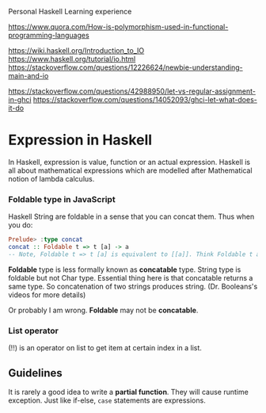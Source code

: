 Personal Haskell Learning experience

<!-- Understanding polymorphism -->
https://www.quora.com/How-is-polymorphism-used-in-functional-programming-languages

<!-- Learning a about Haskell IO -->
https://wiki.haskell.org/Introduction_to_IO
https://www.haskell.org/tutorial/io.html
https://stackoverflow.com/questions/12226624/newbie-understanding-main-and-io

<!-- Understanding GHCi -->
https://stackoverflow.com/questions/42988950/let-vs-regular-assignment-in-ghci
https://stackoverflow.com/questions/14052093/ghci-let-what-does-it-do

# Expression in Haskell
In Haskell, expression is value, function or an actual expression. Haskell is all about mathematical expressions which are modelled after Mathematical notion of lambda calculus.

### Foldable type in JavaScript
Haskell String are foldable in a sense that you can concat them. Thus when you do:
```haskell
Prelude> :type concat
concat :: Foldable t => t [a] -> a
-- Note, Foldable t => t [a] is equivalent to [[a]]. Think Foldable t as some list.
```

**Foldable** type is less formally known as **concatable** type. String type is foldable but not Char type. Essential thing here is that concatable returns a same type. So concatenation of two strings produces string. (Dr. Booleans's videos for more details)

Or probably I am wrong. **Foldable** may not be **concatable**.
### List operator
(!!) is an operator on list to get item at certain index in a list.


## Guidelines
It is rarely a good idea to write a **partial function**. They will cause runtime exception.
Just like if-else, `case` statements are expressions.
